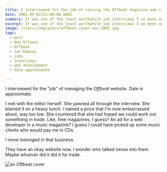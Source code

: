 ```yaml
---
title: I interviewed for the job of running the Offbeat magazine web site
date: 2001-05-01T11:00:00.000Z
summary: It was one of the least worthwhile job interviews I've been on.
excerpt: It was one of the least worthwhile job interviews I've been on.
image: /static/img/press/offbeat-cover-nov-2002.jpg
tags:
  - post 
  - New Orleans
  - Offbeat
  - Jan Ramsey
  - jobs
  - interviews
  - web development
  - date approximate

---
```


I interviewed for the "job" of managing the _Offbeat_ website. Date is approximate.

I met with the editor herself. She yawned all through the interview. She blamed it on a heavy lunch. I named a price that I'm now embarrassed about, way too low. She countered that she had hoped we could work out somethiing in trade.
Like, free magazines, I guess? An ad for a web developer in a music magazine? I guess I could have picked up some music clients who would pay me in CDs.

I never belonged in that business.

They have an okay website now. I wonder who talked sense into them. Maybe whoever did it did it for trade.


![an Offbeat cover](/static/img/press/offbeat-cover-nov-2002.jpg "an Offbeat cover")